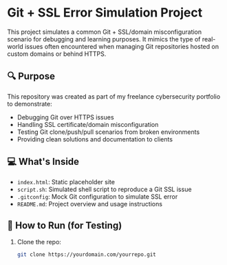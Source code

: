 # Git + SSL Error Simulation Project

This project simulates a common Git + SSL/domain misconfiguration scenario for debugging and learning purposes. It mimics the type of real-world issues often encountered when managing Git repositories hosted on custom domains or behind HTTPS.

## 🔍 Purpose

This repository was created as part of my freelance cybersecurity portfolio to demonstrate:

- Debugging Git over HTTPS issues
- Handling SSL certificate/domain misconfiguration
- Testing Git clone/push/pull scenarios from broken environments
- Providing clean solutions and documentation to clients

## 💻 What's Inside

- `index.html`: Static placeholder site
- `script.sh`: Simulated shell script to reproduce a Git SSL issue
- `.gitconfig`: Mock Git configuration to simulate SSL error
- `README.md`: Project overview and usage instructions

## 🚀 How to Run (for Testing)

1. Clone the repo:
   ```bash
   git clone https://yourdomain.com/yourrepo.git
